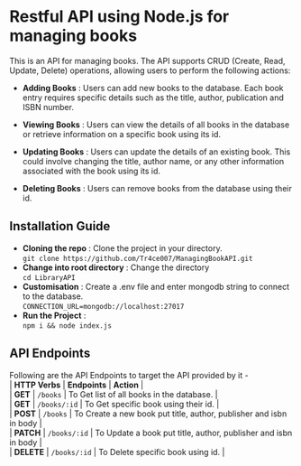# Restful API using Node.js for managing books
This is an API for managing books. 
The API supports CRUD (Create, Read, Update, Delete) operations, allowing users to perform the following actions:

- **Adding Books** : Users can add new books to the database. Each book entry requires specific details such as the title, author, publication  and ISBN number.

- **Viewing Books** : Users can view the details of all books in the database or retrieve information on a specific book using its id.

- **Updating Books** : Users can update the details of an existing book. This could involve changing the title, author name, or any other information associated with the book using its id.

- **Deleting Books** : Users can remove books from the database using their id.

## Installation Guide
- **Cloning the repo** : Clone the project in your directory. <br>
    `git clone https://github.com/Tr4ce007/ManagingBookAPI.git`
- **Change into root directory** : Change the directory  <br>
    `cd LibraryAPI`
- **Customisation** : Create a .env file and enter mongodb string to connect to the database.<br> `CONNECTION_URL=mongodb://localhost:27017`
- **Run the Project** : <br>
    `npm i && node index.js`


## API Endpoints 
Following are the API Endpoints to target the API provided by it - <br>
| **HTTP Verbs**        | **Endpoints**     | **Action** |  <br>
| **GET**               | `/books`          | To Get list of all books in the database. |   <br>
| **GET**               | `/books/:id`      | To Get specific book using their id. |    <br>
| **POST**              | `/books`          | To Create a new book put title, author, publisher and isbn in body |  <br>
| **PATCH**             | `/books/:id`      | To Update a book put title, author, publisher and isbn in body |  <br>
| **DELETE**            | `/books/:id`      | To Delete specific book using id.  |   <br>
